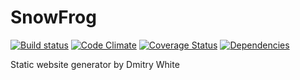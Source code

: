 SnowFrog
========

[![Build status][travis-image]][travis-url] [![Code Climate][codeclimate-image]][codeclimate-url] [![Coverage Status][coverage-image]][coverage-url] [![Dependencies][david-image]][david-url]

Static website generator by Dmitry White

[travis-url]: http://travis-ci.org/dmitrydwhite/snowfrog
[travis-image]: https://secure.travis-ci.org/dmitrydwhite/snowfrog.png?branch=master
[codeclimate-image]: https://codeclimate.com/github/dmitrydwhite/snowfrog.png
[codeclimate-url]: https://codeclimate.com/github/dmitrydwhite/snowfrog
[coverage-image]: https://coveralls.io/repos/dmitrydwhite/snowfrog/badge.png
[coverage-url]: https://coveralls.io/r/dmitrydwhite/snowfrog
[david-image]: https://david-dm.org/dmitrydwhite/snowfrog.png?theme=shields.io
[david-url]: https://david-dm.org/dmitrydwhite/snowfrog
